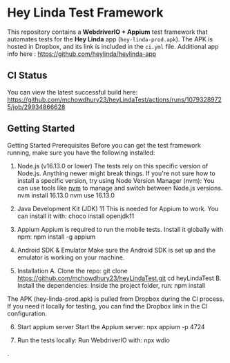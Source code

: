 
# Hey Linda Test Framework

This repository contains a **WebdriverIO + Appium** test framework that automates tests for the **Hey Linda** app (`hey-linda-prod.apk`). The APK is hosted in Dropbox, and its link is included in the `ci.yml` file.
Additional app info here : https://github.com/heylinda/heylinda-app

## CI Status
You can view the latest successful build here: https://github.com/mchowdhury23/heyLindaTest/actions/runs/10793289725/job/29934866628

## Getting Started
Getting Started
Prerequisites
Before you can get the test framework running, make sure you have the following installed:

1. Node.js (v16.13.0 or lower)
The tests rely on this specific version of Node.js. Anything newer might break things. If you're not sure how to install a specific version, try using Node Version Manager (nvm):
You can use tools like [nvm](https://github.com/nvm-sh/nvm) to manage and switch between Node.js versions.
nvm install 16.13.0
nvm use 16.13.0

2. Java Development Kit (JDK) 11
This is needed for Appium to work. You can install it with:
choco install openjdk11

3. Appium
Appium is required to run the mobile tests. Install it globally with npm:
npm install -g appium

4. Android SDK & Emulator
Make sure the Android SDK is set up and the emulator is working on your machine.

5. Installation
A. Clone the repo:
git clone https://github.com/mchowdhury23/heyLindaTest.git
cd heyLindaTest
B. Install the dependencies: Inside the project folder, run:
npm install

The APK (hey-linda-prod.apk) is pulled from Dropbox during the CI process. If you need it locally for testing, you can find the Dropbox link in the CI configuration.

6. Start appium server
Start the Appium server:
npx appium -p 4724

7. Run the tests locally: Run WebdriverIO with:
npx wdio



.
